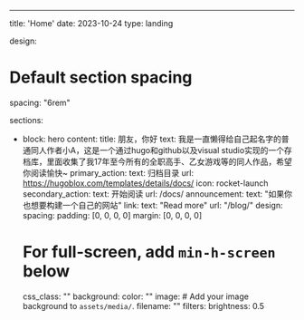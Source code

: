 ---
title: 'Home'
date: 2023-10-24
type: landing

design:
  # Default section spacing
  spacing: "6rem"

sections:
  - block: hero
    content:
      title: 朋友，你好
      text: 我是一直懒得给自己起名字的普通同人作者小A，这是一个通过hugo和github以及visual studio实现的一个存档库，里面收集了我17年至今所有的全职高手、乙女游戏等的同人作品，希望你阅读愉快~
      primary_action:
        text: 归档目录
        url: https://hugoblox.com/templates/details/docs/
        icon: rocket-launch
      secondary_action:
        text: 开始阅读
        url: /docs/
      announcement:
        text: "如果你也想要构建一个自己的网站"
        link:
          text: "Read more"
          url: "/blog/"
    design:
      spacing:
        padding: [0, 0, 0, 0]
        margin: [0, 0, 0, 0]
      # For full-screen, add `min-h-screen` below
      css_class: ""
      background:
        color: ""
        image:
          # Add your image background to `assets/media/`.
          filename: ""
          filters:
            brightness: 0.5
